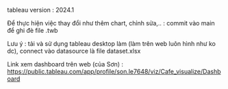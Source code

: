 tableau version : 2024.1

Để thực hiện việc thay đổi như thêm chart, chỉnh sửa,.. : commit vào main để ghi đè file .twb

Lưu ý : tải và sử dụng tableau desktop làm (làm trên web luôn hình như ko dc), connect vào datasource là file dataset.xlsx

Link xem dashboard trên web (của Sơn) : https://public.tableau.com/app/profile/son.le7648/viz/Cafe_visualize/Dashboard

